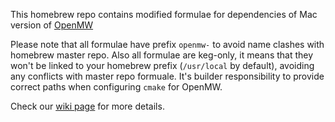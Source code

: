 This homebrew repo contains modified formulae for dependencies of Mac version of [OpenMW][openmw]

Please note that all formulae have prefix `openmw-` to avoid name clashes with
homebrew master repo. Also all formulae are keg-only, it means that they won't
be linked to your homebrew prefix (`/usr/local` by default), avoiding any conflicts
with master repo formuale. It's builder responsibility to provide correct paths
when configuring `cmake` for OpenMW.

Check our [wiki page][openmw-devsetup-wiki] for more details.

[openmw]: http://openmw.org
[openmw-devsetup-wiki]: https://wiki.openmw.org/index.php?title=Development_Environment_Setup#OS_X
